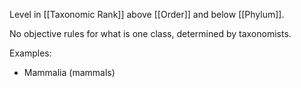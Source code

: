Level in [[Taxonomic Rank]] above [[Order]] and below [[Phylum]].

No objective rules for what is one class, determined by taxonomists.

Examples:
- Mammalia (mammals)